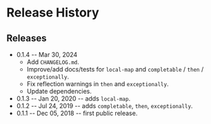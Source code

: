 # Release History

## Releases

* 0.1.4 -- Mar 30, 2024
  * Add `CHANGELOG.md`.
  * Improve/add docs/tests for `local-map` and `completable` / `then` / `exceptionally`.
  * Fix reflection warnings in `then` and `exceptionally`.
  * Update dependencies.
* 0.1.3 -- Jan 20, 2020 -- adds `local-map`.
* 0.1.2 -- Jul 24, 2019 -- adds `completable`, `then`, `exceptionally`.
* 0.1.1 -- Dec 05, 2018 -- first public release.
